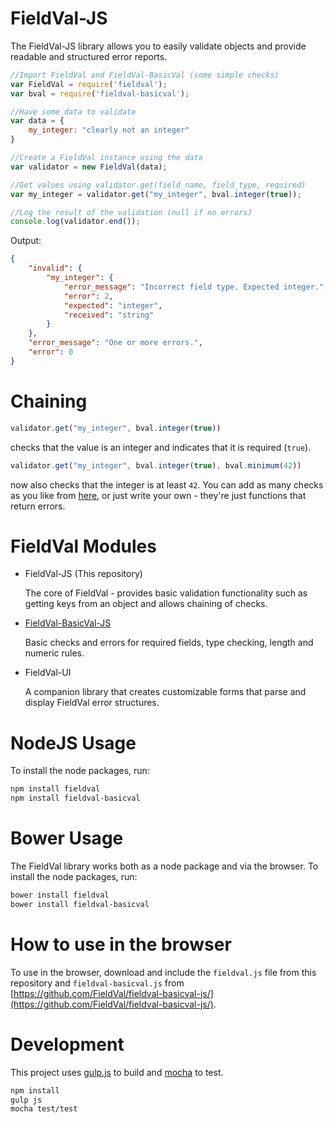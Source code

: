 FieldVal-JS
========

The FieldVal-JS library allows you to easily validate objects and provide readable and structured error reports.

```javascript
//Import FieldVal and FieldVal-BasicVal (some simple checks)
var FieldVal = require('fieldval');
var bval = require('fieldval-basicval');

//Have some data to validate
var data = {
    my_integer: "clearly not an integer"
}

//Create a FieldVal instance using the data
var validator = new FieldVal(data);

//Get values using validator.get(field_name, field_type, required)
var my_integer = validator.get("my_integer", bval.integer(true));

//Log the result of the validation (null if no errors)
console.log(validator.end());
```

Output:
```json
{
    "invalid": {
        "my_integer": {
            "error_message": "Incorrect field type. Expected integer.",
            "error": 2,
            "expected": "integer",
            "received": "string"
        }
    },
    "error_message": "One or more errors.",
    "error": 0
}

```


Chaining
========
```javascript
validator.get("my_integer", bval.integer(true))
```

checks that the value is an integer and indicates that it is required (```true```).

```javascript
validator.get("my_integer", bval.integer(true), bval.minimum(42))
```

now also checks that the integer is at least ```42```. You can add as many checks as you like from [here](https://github.com/FieldVal/fieldval-basicval-js/), or just write your own - they're just functions that return errors.

FieldVal Modules
============
* FieldVal-JS (This repository)

   The core of FieldVal - provides basic validation functionality such as getting keys from an object and allows chaining of checks.
   
* [FieldVal-BasicVal-JS](https://github.com/FieldVal/fieldval-basicval-js/)

   Basic checks and errors for required fields, type checking, length and numeric rules.
   
* FieldVal-UI

   A companion library that creates customizable forms that parse and display FieldVal error structures.
   

NodeJS Usage
=============
To install the node packages, run:
```bash
npm install fieldval
npm install fieldval-basicval
```

Bower Usage
=============
The FieldVal library works both as a node package and via the browser. To install the node packages, run:
```bash
bower install fieldval
bower install fieldval-basicval
```

How to use in the browser
=============
To use in the browser, download and include the ```fieldval.js``` file from this repository and ```fieldval-basicval.js``` from [https://github.com/FieldVal/fieldval-basicval-js/](https://github.com/FieldVal/fieldval-basicval-js/).

Development
=============

This project uses [gulp.js](http://gulpjs.com/) to build and [mocha](http://visionmedia.github.io/mocha/) to test.

```bash
npm install
gulp js
mocha test/test
```